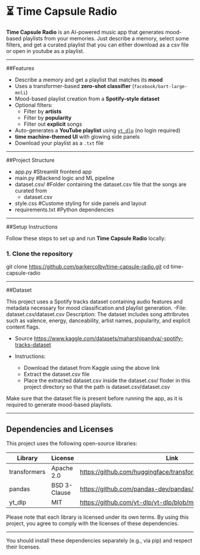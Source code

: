 # ⏳ Time Capsule Radio

**Time Capsule Radio** is an AI-powered music app that generates mood-based playlists from your memories. Just describe a memory, select some filters, and get a curated playlist that you can either download as a csv file or open in youtube as a playlist.

---

##Features

- Describe a memory and get a playlist that matches its **mood**
- Uses a transformer-based **zero-shot classifier** (`facebook/bart-large-mnli`)
- Mood-based playlist creation from a **Spotify-style dataset**
- Optional filters:
  - Filter by **artists**
  - Filter by **popularity**
  - Filter out **explicit** songs
- Auto-generates a **YouTube playlist** using [`yt_dlp`](https://github.com/yt-dlp/yt-dlp) (no login required)
- **time machine-themed UI** with glowing side panels
- Download your playlist as a `.txt` file

---

##Project Structure

- app.py #Streamlit frontend app
- main.py #Backend logic and ML pipeline
- dataset.csv/ #Folder containing the dataset.csv file that the songs are curated from
  - dataset.csv
- style.css #Custome styling for side panels and layout
- requirements.txt #Python dependencies

---

##Setup Instructions

Follow these steps to set up and run **Time Capsule Radio** locally:

### 1. Clone the repository

git clone https://github.com/parkercolby/time-capsule-radio.git
cd time-capsule-radio

---
##Dataset

This project uses a Spotify tracks dataset containing audio features and metadata necessary for mood classification and playlist generation.
  -File: dataset.csv/dataset.csv
  Description: The dataset includes song attribrutes such as valence, energy, danceability, artist names,      popularity, and explicit content flags.

  - Source https://www.kaggle.com/datasets/maharshipandya/-spotify-tracks-dataset

  - Instructions:
    - Download the dataset from Kaggle using the above link
    - Extract the dataset.csv file
    - Place the extracted dataset.csv inside the dataset.csv/ floder in this project directory so that the         path is dataset.csv/dataset.csv

Make sure that the dataset file is present before running the app, as it is required to generate mood-based playlists.

---

## Dependencies and Licenses

This project uses the following open-source libraries:

| Library       | License           | Link                                           |
|---------------|-------------------|------------------------------------------------|
| transformers  | Apache 2.0        | https://github.com/huggingface/transformers/blob/main/LICENSE |
| pandas        | BSD 3-Clause      | https://github.com/pandas-dev/pandas/blob/main/LICENSE |
| yt_dlp        | MIT               | https://github.com/yt-dlp/yt-dlp/blob/master/LICENSE |

Please note that each library is licensed under its own terms. By using this project, you agree to comply with the licenses of these dependencies.

---

You should install these dependencies separately (e.g., via pip) and respect their licenses.



